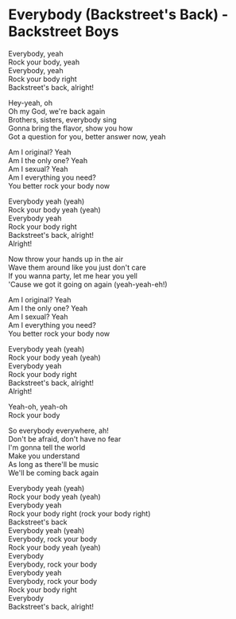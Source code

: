 # Everybody (Backstreet's Back) - Backstreet Boys

Everybody, yeah\
Rock your body, yeah\
Everybody, yeah\
Rock your body right\
Backstreet's back, alright!

Hey-yeah, oh\
Oh my God, we're back again\
Brothers, sisters, everybody sing\
Gonna bring the flavor, show you how\
Got a question for you, better answer now, yeah

Am I original? Yeah\
Am I the only one? Yeah\
Am I sexual? Yeah\
Am I everything you need?\
You better rock your body now

Everybody yeah (yeah)\
Rock your body yeah (yeah)\
Everybody yeah\
Rock your body right\
Backstreet's back, alright!\
Alright!

Now throw your hands up in the air\
Wave them around like you just don't care\
If you wanna party, let me hear you yell\
'Cause we got it going on again (yeah-yeah-eh!)

Am I original? Yeah\
Am I the only one? Yeah\
Am I sexual? Yeah\
Am I everything you need?\
You better rock your body now

Everybody yeah (yeah)\
Rock your body yeah (yeah)\
Everybody yeah\
Rock your body right\
Backstreet's back, alright!\
Alright!

Yeah-oh, yeah-oh\
Rock your body

So everybody everywhere, ah!\
Don't be afraid, don't have no fear\
I'm gonna tell the world\
Make you understand\
As long as there'll be music\
We'll be coming back again

Everybody yeah (yeah)\
Rock your body yeah (yeah)\
Everybody yeah\
Rock your body right (rock your body right)\
Backstreet's back\
Everybody yeah (yeah)\
Everybody, rock your body\
Rock your body yeah (yeah)\
Everybody\
Everybody, rock your body\
Everybody yeah\
Everybody, rock your body\
Rock your body right\
Everybody\
Backstreet's back, alright!